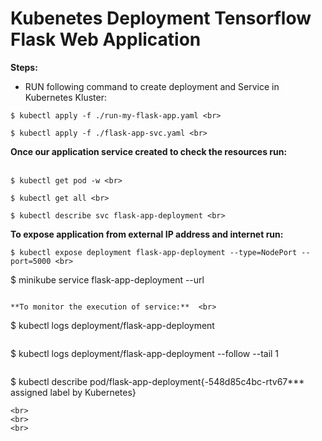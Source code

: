 # Kubenetes Deployment Tensorflow Flask Web Application
**Steps:**  <br>
- RUN following command to create deployment and Service in Kubernetes Kluster: <br>
```
$ kubectl apply -f ./run-my-flask-app.yaml <br>
```
```
$ kubectl apply -f ./flask-app-svc.yaml <br>
```
**Once our application service created to check the resources run:**  
<br>
```
$ kubectl get pod -w <br>
```
```
$ kubectl get all <br>
```
```
$ kubectl describe svc flask-app-deployment <br>
```
**To expose application from external IP address and internet run:**  <br>
```
$ kubectl expose deployment flask-app-deployment --type=NodePort --port=5000 <br>
```
$ minikube service flask-app-deployment --url <br>
```

**To monitor the execution of service:**  <br>
```
$ kubectl logs deployment/flask-app-deployment<br>
```
```
$ kubectl logs deployment/flask-app-deployment --follow --tail 1<br>
```
```
$ kubectl describe pod/flask-app-deployment{-548d85c4bc-rtv67*** assigned label by Kubernetes}<br>
```
<br>
<br>
<br>
